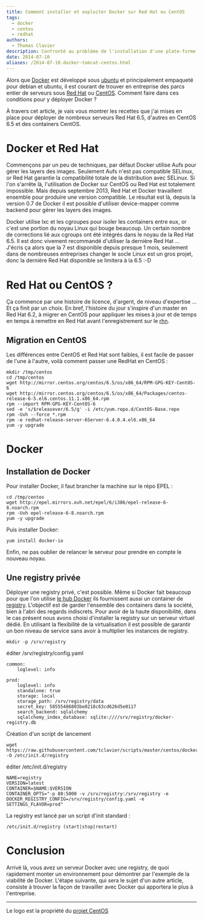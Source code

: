 ```yaml
---
title: Comment installer et exploiter Docker sur Red Hat ou CentOS
tags:
  - docker
  - centos
  - redhat
authors:
  - Thomas Clavier
description: Confronté au problème de l'installation d'une plate-forme Docker sous Red Hat pour un client, voici les détails d'une installation réussie.
date: 2014-07-10
aliases: /2014-07-10.docker-tomcat-centos.html
---
```


Alors que [Docker](http://www.docker.com/) est développé sous [ubuntu](http://www.ubuntu.com/) et principalement empaqueté pour debian et ubuntu, il est courant de trouver en entreprise des parcs entier de serveurs sous [Red Hat](http://www.redhat.com/) ou [CentOS](https://www.centos.org/).
Comment faire dans ces conditions pour y déployer Docker ?

À travers cet article, je vais vous montrer les recettes que j'ai mises en place pour déployer de nombreux serveurs Red Hat 6.5, d'autres en CentOS 6.5 et des containers CentOS.

# Docker et Red Hat

Commençons par un peu de techniques, par défaut Docker utilise Aufs pour gérer les layers des images.
Seulement Aufs n'est pas compatible SELinux, or Red Hat garantie la compatibilité totale de la distribution avec SELinux.
Si l'on s'arrête là, l'utilisation de Docker sur CentOS ou Red Hat est totalement impossible.
Mais depuis septembre 2013, Red Hat et Docker travaillent ensemble pour produire une version compatible.
Le résultat est là, depuis la version 0.7 de Docker il est possible d'utiliser device-mapper comme backend pour gérer les layers des images.

Docker utilise lxc et les cgroupes pour isoler les containers entre eux, or c'est une portion du noyau Linux qui bouge beaucoup. Un certain nombre de corrections lié aux cgroups ont été intégrés dans le noyau de la Red Hat 6.5. Il est donc vivement recommandé d'utiliser la dernière Red Hat ... J'écris ça alors que la 7 est disponible depuis presque 1 mois, seulement dans de nombreuses entreprises changer le socle Linux est un gros projet, donc la dernière Red Hat disponible se limitera à la 6.5 :-D

# Red Hat ou CentOS ?

Ça commence par une histoire de licence, d'argent, de niveau d'expertise ... Et ça finit par un choix.
En bref, l'histoire du jour s'inspire d'un master en Red Hat 6.2, à migrer en CentOS pour appliquer les mises à jour et de temps en temps à remettre en Red Hat avant l'enregistrement sur le [rhn](http://rhn.redhat.com).

## Migration en CentOS

Les différences entre CentOS et Red Hat sont faibles, il est facile de passer de l'une à l'autre, voilà comment passer une RedHat en CentOS :

    mkdir /tmp/centos
    cd /tmp/centos
    wget http://mirror.centos.org/centos/6.5/os/x86_64/RPM-GPG-KEY-CentOS-6
    wget http://mirror.centos.org/centos/6.5/os/x86_64/Packages/centos-release-6-5.el6.centos.11.1.x86_64.rpm
    rpm --import RPM-GPG-KEY-CentOS-6
    sed -e 's/$releasever/6.5/g' -i /etc/yum.repo.d/CentOS-Base.repo
    rpm -Uvh --force *.rpm
    rpm -e redhat-release-server-6Server-6.4.0.4.el6.x86_64
    yum -y upgrade


# Docker
## Installation de Docker

Pour installer Docker, il faut brancher la machine sur le répo EPEL :

    cd /tmp/centos
    wget http://epel.mirrors.ovh.net/epel/6/i386/epel-release-6-8.noarch.rpm
    rpm -Uvh epel-release-6-8.noarch.rpm
    yum -y upgrade

Puis installer Docker:

    yum install docker-io

Enfin, ne pas oublier de relancer le serveur pour prendre en compte le nouveau noyau.

## Une registry privée

Déployer une registry privé, c'est possible. Même si Docker fait beaucoup pour que l'on utilise [le hub Docker](https://hub.docker.com/) ils fournissent aussi un container de [registry](https://github.com/dotcloud/docker-registry).
L'objectif est de garder l'ensemble des containers dans la société, bien à l'abri des regards indiscrets.
Pour avoir de la haute disponibilité, dans le cas présent nous avons choisi d'installer la registry sur un serveur virtuel dédié. En utilisant la flexibilité de la virtualisation il est possible de garantir un bon niveau de service sans avoir à multiplier les instances de registry.

    mkdir -p /srv/registry

éditer /srv/registry/config.yaml

    common:
        loglevel: info

    prod:
        loglevel: info
        standalone: true
        storage: local
        storage_path: /srv/registry/data
        secret_key: 58555486803be0218c63cd626d5e0117
        search_backend: sqlalchemy
        sqlalchemy_index_database: sqlite:////srv/registry/docker-registry.db

Création d'un script de lancement

    wget https://raw.githubusercontent.com/tclavier/scripts/master/centos/docker_container_init_script  -O /etc/init.d/registry

éditer /etc/init.d/registry

    NAME=registry
    VERSION=latest
    CONTAINER=$NAME:$VERSION
    CONTAINER_OPTS="-p 80:5000 -v /srv/registry:/srv/registry -e DOCKER_REGISTRY_CONFIG=/srv/registry/config.yaml -e SETTINGS_FLAVOR=prod"

La registry est lancé par un script d'init standard :

    /etc/init.d/registry (start|stop|restart)

# Conclusion

Arrivé là, vous avez un serveur Docker avec une registry, de quoi rapidement monter un environnement pour démontrer par l'exemple de la viabilité de Docker.
L'étape suivante, qui sera le sujet d'un autre article, consiste à trouver la façon de travailler avec Docker qui apportera le plus à l'entreprise.

---
Le logo est la propriété du [projet CentOS](http://centos.org)
